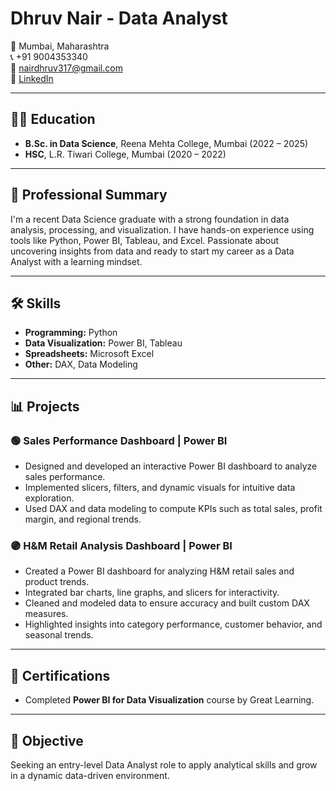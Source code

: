 # Dhruv Nair - Data Analyst

📍 Mumbai, Maharashtra  
📞 +91 9004353340  
📧 nairdhruv317@gmail.com  
🔗 [LinkedIn](https://www.linkedin.com/in/dhruv-nair-486b2b357)

---

## 👨‍🎓 Education

- **B.Sc. in Data Science**, Reena Mehta College, Mumbai (2022 – 2025)  
- **HSC**, L.R. Tiwari College, Mumbai (2020 – 2022)

---

## 💼 Professional Summary

I'm a recent Data Science graduate with a strong foundation in data analysis, processing, and visualization. I have hands-on experience using tools like Python, Power BI, Tableau, and Excel. Passionate about uncovering insights from data and ready to start my career as a Data Analyst with a learning mindset.

---

## 🛠️ Skills

- **Programming:** Python  
- **Data Visualization:** Power BI, Tableau  
- **Spreadsheets:** Microsoft Excel  
- **Other:** DAX, Data Modeling

---

## 📊 Projects

### 🟢 Sales Performance Dashboard | Power BI
- Designed and developed an interactive Power BI dashboard to analyze sales performance.
- Implemented slicers, filters, and dynamic visuals for intuitive data exploration.
- Used DAX and data modeling to compute KPIs such as total sales, profit margin, and regional trends.

### 🟣 H&M Retail Analysis Dashboard | Power BI
- Created a Power BI dashboard for analyzing H&M retail sales and product trends.
- Integrated bar charts, line graphs, and slicers for interactivity.
- Cleaned and modeled data to ensure accuracy and built custom DAX measures.
- Highlighted insights into category performance, customer behavior, and seasonal trends.

---

## 📜 Certifications

- Completed **Power BI for Data Visualization** course by Great Learning.

---

## 🚀 Objective

Seeking an entry-level Data Analyst role to apply analytical skills and grow in a dynamic data-driven environment.
